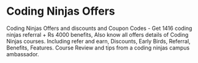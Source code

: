 # Coding Ninjas Offers
Coding Ninjas Offers and discounts and Coupon Codes - Get 1416 coding ninjas referral + Rs 4000 benefits, Also know all offers details of Coding Ninjas courses. Including refer and earn, Discounts, Early Birds, Referral, Benefits, Features. Course Review and tips from a coding ninjas campus ambassador.
